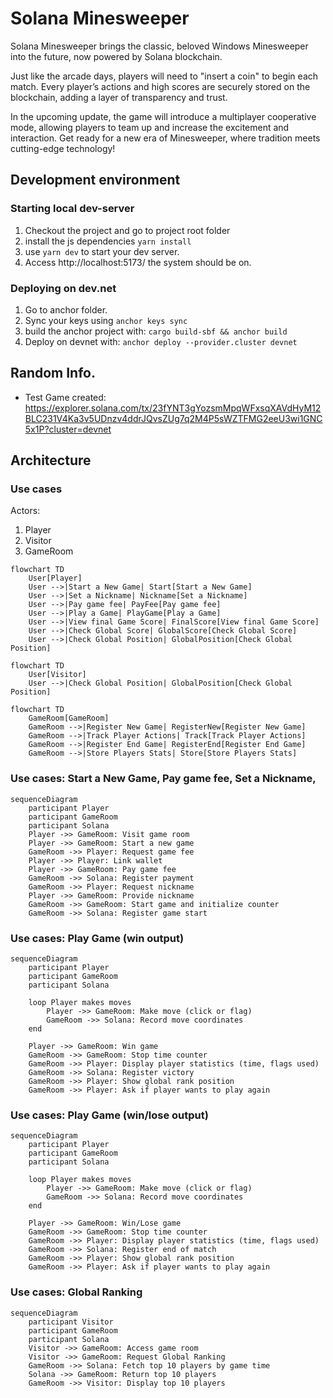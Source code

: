 # Solana Minesweeper

Solana Minesweeper brings the classic, beloved Windows Minesweeper into the
future, now powered by Solana blockchain.

Just like the arcade days, players will need to "insert a coin" to begin each match.
Every player’s actions and high scores are securely stored on the blockchain, adding a layer of transparency and
trust.

In the upcoming update, the game will introduce a multiplayer cooperative
mode, allowing players to team up and increase the excitement and interaction.
Get ready for a new era of Minesweeper, where tradition meets cutting-edge
technology!

## Development environment

### Starting local dev-server

1. Checkout the project and go to project root folder
2. install the js dependencies `yarn install`
3. use `yarn dev` to start your dev server.
4. Access http://localhost:5173/ the system should be on.

### Deploying on dev.net

1. Go to anchor folder.
2. Sync your keys using  `anchor keys sync`
3. build the anchor project with: `cargo build-sbf && anchor build`
4. Deploy on devnet with: `anchor deploy --provider.cluster devnet`

## Random Info.

* Test Game
  created: https://explorer.solana.com/tx/23fYNT3gYozsmMpqWFxsqXAVdHyM12BLC231V4Ka3v5UDnzv4ddrJQvsZUg7q2M4P5sWZTFMG2eeU3wi1GNC5x1P?cluster=devnet

## Architecture

### Use cases

Actors:

1. Player
2. Visitor
3. GameRoom

```mermaid
flowchart TD
    User[Player]
    User -->|Start a New Game| Start[Start a New Game]
    User -->|Set a Nickname| Nickname[Set a Nickname]
    User -->|Pay game fee| PayFee[Pay game fee]
    User -->|Play a Game| PlayGame[Play a Game]
    User -->|View final Game Score| FinalScore[View final Game Score]
    User -->|Check Global Score| GlobalScore[Check Global Score]
    User -->|Check Global Position| GlobalPosition[Check Global Position]

```

```mermaid
flowchart TD
    User[Visitor]
    User -->|Check Global Position| GlobalPosition[Check Global Position]
```

```mermaid
flowchart TD
    GameRoom[GameRoom]
    GameRoom -->|Register New Game| RegisterNew[Register New Game]
    GameRoom -->|Track Player Actions| Track[Track Player Actions]
    GameRoom -->|Register End Game| RegisterEnd[Register End Game]
    GameRoom -->|Store Players Stats| Store[Store Players Stats]
``` 

### Use cases: Start a New Game, Pay game fee, Set a Nickname,

```mermaid
sequenceDiagram
    participant Player
    participant GameRoom
    participant Solana
    Player ->> GameRoom: Visit game room
    Player ->> GameRoom: Start a new game
    GameRoom ->> Player: Request game fee
    Player ->> Player: Link wallet
    Player ->> GameRoom: Pay game fee
    GameRoom ->> Solana: Register payment
    GameRoom ->> Player: Request nickname
    Player ->> GameRoom: Provide nickname
    GameRoom ->> GameRoom: Start game and initialize counter
    GameRoom ->> Solana: Register game start
```

### Use cases: Play Game (win output)

```mermaid
sequenceDiagram
    participant Player
    participant GameRoom
    participant Solana

    loop Player makes moves
        Player ->> GameRoom: Make move (click or flag)
        GameRoom ->> Solana: Record move coordinates
    end

    Player ->> GameRoom: Win game
    GameRoom ->> GameRoom: Stop time counter
    GameRoom ->> Player: Display player statistics (time, flags used)
    GameRoom ->> Solana: Register victory
    GameRoom ->> Player: Show global rank position
    GameRoom ->> Player: Ask if player wants to play again
```

### Use cases: Play Game (win/lose output)

```mermaid
sequenceDiagram
    participant Player
    participant GameRoom
    participant Solana

    loop Player makes moves
        Player ->> GameRoom: Make move (click or flag)
        GameRoom ->> Solana: Record move coordinates
    end

    Player ->> GameRoom: Win/Lose game
    GameRoom ->> GameRoom: Stop time counter
    GameRoom ->> Player: Display player statistics (time, flags used)
    GameRoom ->> Solana: Register end of match
    GameRoom ->> Player: Show global rank position
    GameRoom ->> Player: Ask if player wants to play again
```

### Use cases: Global Ranking

```mermaid
sequenceDiagram
    participant Visitor
    participant GameRoom
    participant Solana
    Visitor ->> GameRoom: Access game room
    Visitor ->> GameRoom: Request Global Ranking
    GameRoom ->> Solana: Fetch top 10 players by game time
    Solana ->> GameRoom: Return top 10 players
    GameRoom ->> Visitor: Display top 10 players
```

